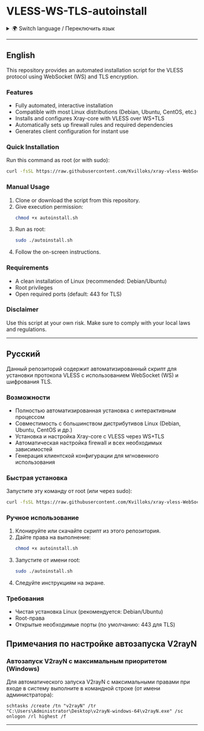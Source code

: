 # VLESS-WS-TLS-autoinstall

<details>
<summary>🌍 Switch language / Переключить язык</summary>

- [English](#english)
- [Русский](#русский)

</details>

---

## English

This repository provides an automated installation script for the VLESS protocol using WebSocket (WS) and TLS encryption.

### Features

- Fully automated, interactive installation
- Compatible with most Linux distributions (Debian, Ubuntu, CentOS, etc.)
- Installs and configures Xray-core with VLESS over WS+TLS
- Automatically sets up firewall rules and required dependencies
- Generates client configuration for instant use

### Quick Installation

Run this command as root (or with sudo):

```bash
curl -fsSL https://raw.githubusercontent.com/Kvilloks/xray-vless-WebSocket-TLS-autoinstall/main/install-xray-ws-tls.sh -o /tmp/install-xray-ws-tls.sh && dos2unix /tmp/install-xray-ws-tls.sh 2>/dev/null || sed -i 's/\r$//' /tmp/install-xray-ws-tls.sh && chmod +x /tmp/install-xray-ws-tls.sh && bash /tmp/install-xray-ws-tls.sh
```

### Manual Usage

1. Clone or download the script from this repository.
2. Give execution permission:
   ```bash
   chmod +x autoinstall.sh
   ```
3. Run as root:
   ```bash
   sudo ./autoinstall.sh
   ```
4. Follow the on-screen instructions.

### Requirements

- A clean installation of Linux (recommended: Debian/Ubuntu)
- Root privileges
- Open required ports (default: 443 for TLS)

### Disclaimer

Use this script at your own risk. Make sure to comply with your local laws and regulations.

---

## Русский

Данный репозиторий содержит автоматизированный скрипт для установки протокола VLESS с использованием WebSocket (WS) и шифрования TLS.

### Возможности

- Полностью автоматизированная установка с интерактивным процессом
- Совместимость с большинством дистрибутивов Linux (Debian, Ubuntu, CentOS и др.)
- Установка и настройка Xray-core с VLESS через WS+TLS
- Автоматическая настройка firewall и всех необходимых зависимостей
- Генерация клиентской конфигурации для мгновенного использования

### Быстрая установка

Запустите эту команду от root (или через sudo):

```bash
curl -fsSL https://raw.githubusercontent.com/Kvilloks/xray-vless-WebSocket-TLS-autoinstall/main/install-xray-ws-tls.sh -o /tmp/install-xray-ws-tls.sh && dos2unix /tmp/install-xray-ws-tls.sh 2>/dev/null || sed -i 's/\r$//' /tmp/install-xray-ws-tls.sh && chmod +x /tmp/install-xray-ws-tls.sh && bash /tmp/install-xray-ws-tls.sh
```

### Ручное использование

1. Клонируйте или скачайте скрипт из этого репозитория.
2. Дайте права на выполнение:
   ```bash
   chmod +x autoinstall.sh
   ```
3. Запустите от имени root:
   ```bash
   sudo ./autoinstall.sh
   ```
4. Следуйте инструкциям на экране.

### Требования

- Чистая установка Linux (рекомендуется: Debian/Ubuntu)
- Root-права
- Открытые необходимые порты (по умолчанию: 443 для TLS)
## Примечания по настройке автозапуска V2rayN 

### Автозапуск V2rayN с максимальным приоритетом (Windows)
Для автоматического запуска V2rayN с максимальными правами при входе в систему выполните в командной строке (от имени администратора):

```
schtasks /create /tn "v2rayN" /tr "C:\Users\Administrator\Desktop\v2rayN-windows-64\v2rayN.exe" /sc onlogon /rl highest /f
```

---






